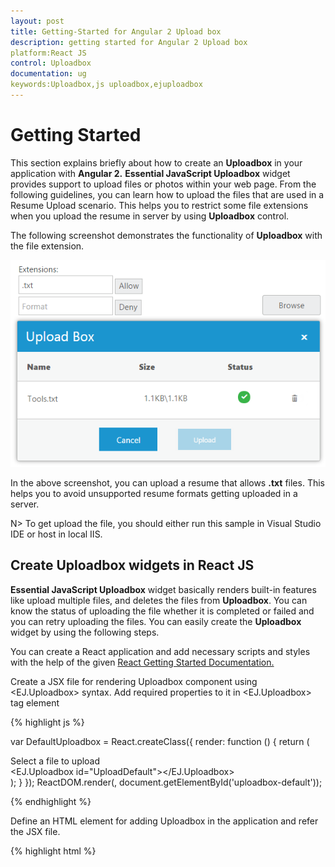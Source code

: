 ```yaml
---
layout: post
title: Getting-Started for Angular 2 Upload box
description: getting started for Angular 2 Upload box
platform:React JS
control: Uploadbox
documentation: ug
keywords:Uploadbox,js uploadbox,ejuploadbox
---
```


# Getting Started

This section explains briefly about how to create an **Uploadbox** in your application with **Angular 2.** **Essential JavaScript Uploadbox** widget provides support to upload files or photos within your web page. From the following guidelines, you can learn how to upload the files that are used in a Resume Upload scenario. This helps you to restrict some file extensions when you upload the resume in server by using **Uploadbox** control.

The following screenshot demonstrates the functionality of **Uploadbox** with the file extension.

![](Getting-Started_images/Getting-Started_img1.png) 

In the above screenshot, you can upload a resume that allows **.txt** files. This helps you to avoid unsupported resume formats getting uploaded in a server.

N> To get upload the file, you should either run this sample in Visual Studio IDE or host in local IIS.

## Create Uploadbox widgets in React JS

**Essential JavaScript Uploadbox** widget basically renders built-in features like upload multiple files, and deletes the files from **Uploadbox**. You can know the status of uploading the file whether it is completed or failed and you can retry uploading the files.  You can easily create the **Uploadbox** widget by using the following steps.

You can create a React application and add necessary scripts and styles with the help of the given [React Getting Started Documentation.](https://help.syncfusion.com/reactjs/overview)

Create a JSX file for rendering Uploadbox component using &lt;EJ.Uploadbox&gt; syntax. Add required properties to it in &lt;EJ.Uploadbox&gt; tag element

{% highlight js %}

var DefaultUploadbox = React.createClass({
    render: function () {
        return (
            <div id="tooltip_default">
                <div class="posupload">Select a file to upload </div>
                <EJ.Uploadbox id="UploadDefault"></EJ.Uploadbox>
            </div>
           );
        }
   });
ReactDOM.render(<DefaultUploadbox />, document.getElementById('uploadbox-default'));

{% endhighlight %}

Define an HTML element for adding Uploadbox in the application and refer the JSX file.

{% highlight html %}

<div id="uploadbox-default"></div>
<script src="app/uploadbox/default.js">

{% endhighlight %}

{% highlight css %}

    <style>
       #targetElement {
        width: 500px;
        height: 500px;
        margin: 0 auto;
        }

       #UploadDefault {
        margin: 0 auto;
      }
    </style>

{% endhighlight %}

Create a new handler file (.ashx) and save it as **saveFiles.ashx** and then copy the following code into it.

{% highlight c# %}

SaveFiles.ashx

    public void ProcessRequest(HttpContext context)
    {
        string targetFolder = HttpContext.Current.Server.MapPath("uploadfiles");
        if (!Directory.Exists(targetFolder))
        {
            Directory.CreateDirectory(targetFolder);
        }
        HttpRequest request = context.Request;
        HttpFileCollection uploadedFiles = context.Request.Files;
        if (uploadedFiles != null && uploadedFiles.Count > 0)
        {
            for (int i = 0; i < uploadedFiles.Count; i++)
            {
                if (uploadedFiles[i].FileName != null && uploadedFiles[i].FileName != "")
                {
                    string fileName = uploadedFiles[i].FileName;
                    int indx = fileName.LastIndexOf("\\");
                    if (indx > -1)
                    {
                        fileName = fileName.Substring(indx + 1);
                    }
                    uploadedFiles[i].SaveAs(targetFolder + "\\" + fileName);
                }
            }
        }
    }

{% endhighlight %}

Create a new handler file (.ashx) and save it as **removeFiles.ashx** and then copy the following code into it.

{% highlight c# %}

removeFiles.ashx

    public void ProcessRequest(HttpContext context)
    {
        System.Collections.Specialized.NameValueCollection s = context.Request.Params;
        string fileName = s["fileNames"];
        string targetFolder = HttpContext.Current.Server.MapPath("uploadfiles");
        if (Directory.Exists(targetFolder))
        {
            string physicalPath = targetFolder + "\\" + fileName;
            if (System.IO.File.Exists(physicalPath))
            {
                System.IO.File.Delete(physicalPath);
            }
        }
    }

{% endhighlight %}

Add the following code example to assign saveUrl and removeUrl for Uploadbox

{% highlight html %}

var DefaultUploadbox = React.createClass({
    render: function () {
        return (
            <div id="tooltip_default">
                <div class="posupload">Select a file to upload </div>
                <EJ.Uploadbox id="UploadDefault" saveUrl= {savefiles} removeUrl= {removefiles}></EJ.Uploadbox>
            </div>
           );
        }
   });
ReactDOM.render(<DefaultUploadbox />, document.getElementById('uploadbox-default'));

{% endhighlight %}

The following screenshot displays an **Uploadbox** control.

![](Getting-Started_images/Getting-Started_img2.png) 

After you upload the files, the following screen shot is displayed. 

![](Getting-Started_images/Getting-Started_img3.png) 

N> The above screenshot displays the Uploadbox control that shows the files are uploaded successfully.

## Set Restriction for File Extension

In a real-time scenario, some file extensions are restricted. You can allow files and restrict files by using the following two properties **extensionsAllow** and **extensionsDeny** enabled in **Uploadbox**. 

N> The SaveUrl and RemoveUrl are the same as above (see step 4)

Add input elements to create elements for file extension.

N> Add the following input elements and two button elements to give file extensions that should support uploading. 

{% highlight js %}

var DefaultUploadbox = React.createClass({
    function onClickAllow(args){
        var uploadobject = $("#uploadDefault").data("ejUploadbox");
        uploadobject.option('extensionsAllow', $("#fileallow").val());
        uploadobject.option('extensionsDeny', "");
    }
    function onclickDeny(){
        var uploadobject = $("#uploadDefault").data("ejUploadbox");
        uploadobject.option('extensionsAllow', "");
        uploadobject.option('extensionsDeny', $("#filedeny").val());
    }
    render: function () {
        return (
            <div id="uploadbox_default"><table id="uploadTable">
        <tr>
            <td>
                Extensions:
            </td>

        </tr>
        <tr>
            <td>
                <input type="text" id="fileallow" class="ejinputtext" placeholder="Format" />
                <input ej-button type="submit" name="allow" value="Allow" click={onClickAllow} />
            </td>

        </tr>
        <tr>
            <td>
                <input type="text" id="filedeny" class="ejinputtext" placeholder="Format" />
                <input ej-button type="submit" name="deny" value="Deny" click={onclickDeny} />
            </td>
            <td>
                <div>Select a file to upload</div>
                <div style="width:100px;height:35px;"> 
                <EJ.Uploadbox id="UploadDefault" saveUrl= {savefiles} removeUrl= {removefiles}></EJ.Uploadbox>
            </td>
            </tr>
        </table>
        </div>
           );
        }
   });
ReactDOM.render(<DefaultUploadbox />, document.getElementById('uploadbox-default'));

{% endhighlight %}

Add the given styles to display the **Uploadbox** with margin alignments.

{% highlight css %}

    <style>
      #targetElement {
        width: 520px;
        height: 500px;
        margin: 0 auto;
       }
      #UploadDefault {
        float: right;
      }
      #uploadTable {
        width: 100%;
       }
      #fileallow, #filedeny {
        width: 150px;
        height: 20px;
        padding: 5px;
      }
    </style> 

{% endhighlight %}

N> You can restrict one or more files at a time by giving it as .html,.txt

The following screenshot displays an **Uploadbox** control with the file extension.

![](Getting-Started_images/Getting-Started_img4.png) 

The above screenshot shows the **Uploadbox** that allows “**.txt”** file formats. You can give  number of  file formats in both allow and deny textbox elements.

## Upload Multiple Files

You can click the **Browse** button and select  files to upload multiple files in **Uploadbox** control. You can see the selected files in **Uploadbox** control and you can upload all the files.

The following screenshot displays an **Uploadbox** control with multiple files.

![](Getting-Started_images/Getting-Started_img5.png) 


